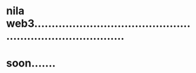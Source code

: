 # nila web3...............................................................................
# soon.......
